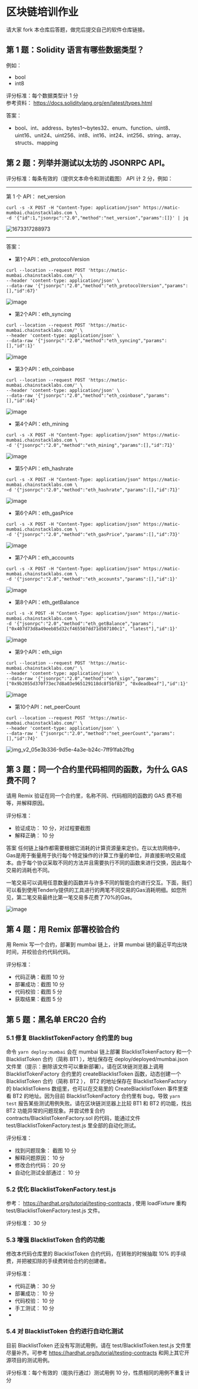 # 区块链培训作业

请大家 fork 本仓库后答题，做完后提交自己的软件仓库链接。

## 第 1 题：Solidity 语言有哪些数据类型？

例如：

-   bool
-   int8

评分标准：每个数据类型计 1 分  
参考资料： https://docs.soliditylang.org/en/latest/types.html

答案：
-   bool、int、address、bytes1〜bytes32、enum、function、uint8、uint16、unit24、uint256、int8、int16、int24、int256、string、array、structs、mapping

## 第 2 题：列举并测试以太坊的 JSONRPC API。

评分标准：每条有效的（提供文本命令和测试截图） API 计 2 分，例如：

---

第 1 个 API： net_version

```shell
curl -s -X POST -H "Content-Type: application/json" https://matic-mumbai.chainstacklabs.com \
-d '{"id":1,"jsonrpc":"2.0","method":"net_version","params":[]}' | jq
```

![1673317288973](https://user-images.githubusercontent.com/7695325/211447294-e9e142c1-0fec-4588-9c8a-7ebfbd38a907.png)

---
答案：
-   第1个API：eth_protocolVersion
```shell
curl --location --request POST 'https://matic-mumbai.chainstacklabs.com/' \
--header 'content-type: application/json' \
--data-raw '{"jsonrpc":"2.0","method":"eth_protocolVersion","params":[],"id":67}'
```
![image](https://user-images.githubusercontent.com/40379005/212829460-ea69ea3b-75f2-4e18-9929-3d980222c7e0.png)



-   第2个API：eth_syncing
```shell
curl --location --request POST 'https://matic-mumbai.chainstacklabs.com/' \
--header 'content-type: application/json' \
--data-raw '{"jsonrpc":"2.0","method":"eth_syncing","params":[],"id":1}'
```
![image](https://user-images.githubusercontent.com/40379005/212829622-d96af5b6-8ca9-4005-9f7c-b640c863adfd.png)



-   第3个API：eth_coinbase
```shell
curl --location --request POST 'https://matic-mumbai.chainstacklabs.com/' \
--header 'content-type: application/json' \
--data-raw '{"jsonrpc":"2.0","method":"eth_coinbase","params":[],"id":64}'
```
![image](https://user-images.githubusercontent.com/40379005/212829712-e0e946b1-b206-451a-b6db-9aa8cef09330.png)


-   第4个API：eth_mining
```shell
curl -s -X POST -H "Content-Type: application/json" https://matic-mumbai.chainstacklabs.com \
-d '{"jsonrpc":"2.0","method":"eth_mining","params":[],"id":71}'
```
![image](https://user-images.githubusercontent.com/40379005/212828479-15a41306-f4f7-4fcf-8215-cae53681246e.png)


-   第5个API：eth_hashrate
```shell
curl -s -X POST -H "Content-Type: application/json" https://matic-mumbai.chainstacklabs.com \
-d '{"jsonrpc":"2.0","method":"eth_hashrate","params":[],"id":71}'
```
![image](https://user-images.githubusercontent.com/40379005/212828596-c66aa3e4-65f8-48b6-b719-a494b86ca3df.png)


-   第6个API：eth_gasPrice
```shell
curl -s -X POST -H "Content-Type: application/json" https://matic-mumbai.chainstacklabs.com \
-d '{"jsonrpc":"2.0","method":"eth_gasPrice","params":[],"id":73}'
```
![image](https://user-images.githubusercontent.com/40379005/212828712-82965f65-f2b8-4d5f-8dbc-49d42e6c05fe.png)

-   第7个API：eth_accounts
```shell
curl -s -X POST -H "Content-Type: application/json" https://matic-mumbai.chainstacklabs.com \
-d '{"jsonrpc":"2.0","method":"eth_accounts","params":[],"id":1}'
```
![image](https://user-images.githubusercontent.com/40379005/212829357-9c4cb256-87c9-413a-9ae0-3fd9d710e261.png)


-   第8个API：eth_getBalance
```shell
curl -s -X POST -H "Content-Type: application/json" https://matic-mumbai.chainstacklabs.com \
-d '{"jsonrpc":"2.0","method":"eth_getBalance","params":["0x407d73d8a49eeb85d32cf465507dd71d507100c1", "latest"],"id":1}'
```
![image](https://user-images.githubusercontent.com/40379005/212829105-73d73433-6cfb-4a1e-99cb-272aa80ab02e.png)


-   第9个API：eth_sign
```shell
curl --location --request POST 'https://matic-mumbai.chainstacklabs.com/' \
--header 'content-type: application/json' \
--data-raw '{"jsonrpc":"2.0","method":"eth_sign","params":["0x9b2055d370f73ec7d8a03e965129118dc8f5bf83", "0xdeadbeaf"],"id":1}'
```
![image](https://user-images.githubusercontent.com/40379005/212829867-9cb3cc26-af70-4a69-a6ff-381dfb40a5bf.png)



-   第10个API：net_peerCount
```shell
curl --location --request POST 'https://matic-mumbai.chainstacklabs.com/' \
--header 'content-type: application/json' \
--data-raw ' {"jsonrpc":"2.0","method":"net_peerCount","params":[],"id":74}'
```

![img_v2_05e3b336-9d5e-4a3e-b24c-7ff91fab2fbg](https://user-images.githubusercontent.com/40379005/212618374-e81f88fd-4996-4441-832b-eb402373c0b3.jpg)



## 第 3 题：同一个合约里代码相同的函数，为什么 GAS 费不同？

请用 Remix 验证在同一个合约里，名称不同、代码相同的函数的 GAS 费不相等，并解释原因。

评分标准：

-   验证成功： 10 分，对过程要截图
-   解释正确： 10 分


答案
任何链上操作都需要根据它消耗的计算资源量来定价。在以太坊网络中，Gas是用于衡量用于执行每个特定操作的计算工作量的单位，并直接影响交易成本。由于每个协议采取不同的方法并且需要执行不同的函数来进行交换，因此每个交易的消耗也不同。

一笔交易可以调用任意数量的函数并与许多不同的智能合约进行交互。下面，我们可以看到使用Tenderly提供的工具进行的两笔不同交易的Gas消耗明细。如您所见，第二笔交易最终比第一笔交易多花费了70%的Gas。

![image](https://user-images.githubusercontent.com/40379005/212820024-adde771c-23db-47c6-a324-9aeabba6ff6a.png)


## 第 4 题：用 Remix 部署校验合约

用 Remix 写一个合约，部署到 mumbai 链上，计算 mumbai 链的最近平均出块时间，并校验合约代码代码。

评分标准：

-   代码正确：截图 10 分
-   部署成功：截图 10 分
-   代码校验：截图 5 分
-   获取结果：截图 5 分

## 第 5 题：黑名单 ERC20 合约

### 5.1 修复 BlacklistTokenFactory 合约里的 bug

命令 `yarn deploy:mumbai` 会在 mumbai 链上部署 BlacklistTokenFactory 和一个 BlacklistToken 合约（简称 BT1 ），地址保存在 deploy/deployed/mumbai.json 文件里（提示：删除该文件可以重新部署）。请在区块链浏览器上调用 BlacklistTokenFactory 合约里的 createBlacklistToken 函数，动态创建一个 BlacklistToken 合约（简称 BT2 ）， BT2 的地址保存在 BlacklistTokenFactory 的 blacklistTokens 数组里，也可以在交易里的 CreateBlacklistToken 事件里查看 BT2 的地址。因为目前 BlacklistTokenFactory 合约里有 bug，导致 `yarn test` 报告某些测试用例失败。请在区块链浏览器上比较 BT1 和 BT2 的功能，找出 BT2 功能异常的问题现象。并尝试修复合约 contracts/BlacklistTokenFactory.sol 的代码，能通过文件 test/BlacklistTokenFactory.test.js 里全部的自动化测试。

评分标准：

-   找到问题现象： 截图 10 分
-   解释问题原因： 10 分
-   修改合约代码： 20 分
-   自动化测试全部通过： 10 分

### 5.2 优化 BlacklistTokenFactory.test.js

参考： https://hardhat.org/tutorial/testing-contracts , 使用 loadFixture 重构 test/BlacklistTokenFactory.test.js 文件。

评分标准： 30 分

### 5.3 增强 BlacklistToken 合约的功能

修改本代码仓库里的 BlacklistToken 合约代码，在转账的时候抽取 10% 的手续费，并把被扣除的手续费转给合约的创建者。

评分标准：

-   代码正确： 30 分
-   部署成功： 10 分
-   代码校验： 10 分
-   手工测试： 10 分
-   
### 5.4 对 BlacklistToken 合约进行自动化测试

目前 BlacklistToken 还没有写测试用例，请在 test/BlacklistToken.test.js 文件里尽量补齐。可参考 https://hardhat.org/tutorial/testing-contracts 和网上其它开源项目的测试用例。

评分标准：每个有效的（能执行通过）测试用例 10 分，性质相同的用例不重复计分
